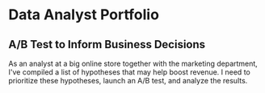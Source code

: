 # Data Analyst Portfolio

## A/B Test to Inform Business Decisions
As an analyst at a big online store together with the marketing department, I've compiled a list of hypotheses that may help boost revenue.
I need to prioritize these hypotheses, launch an A/B test, and analyze the results.
